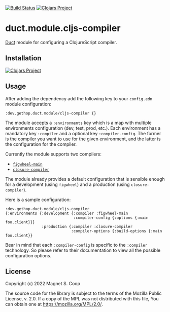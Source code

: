 [![Build Status](https://github.com/gethop-dev/duct.module.compiler-cljs/actions/workflows/ci-cd.yml/badge.svg)](https://github.com/gethop-dev/duct.module.cljs-compiler/actions/workflows/ci-cd.yml)
[![Clojars Project](https://img.shields.io/clojars/v/dev.gethop/duct.module.cljs-compiler.svg)](https://clojars.org/dev.gethop/duct.module.cljs-compiler)
# duct.module.cljs-compiler

[Duct](https://github.com/duct-framework/duct) module for configuring a ClojureScript compiler.

## Installation

[![Clojars Project](https://clojars.org/dev.gethop/duct.module.cljs-compiler/latest-version.svg)](https://clojars.org/dev.gethop/duct.module.cljs-compiler)

## Usage

After adding the dependency add the following key to your `config.edn`
module configuration:

``` edn
:dev.gethop.duct.module/cljs-compiler {}
```

The module accepts a `:environments` key which is a map with multiple
environments configuration (dev, test, prod, etc.).  Each environment
has a mandatory key `:compiler` and a optional key
`:compiler-config`. The former is the compiler you want to use for the
given environment, and the latter is the configuration for the
compiler.

Currently the module supports two compilers:

- [`figwheel-main`](https://github.com/bhauman/figwheel-main)
- [`closure-compiler`](https://clojurescript.org/reference/compiler-options)

The module already provides a default configuration that is sensible
enough for a development (using `figwheel`) and a production (using
`closure-compiler`).

Here is a sample configuration:

``` edn
:dev.gethop.duct.module/cljs-compiler
{:environments {:development {:compiler :figwheel-main
                              :compiler-config {:options {:main foo.client}}}
                :production {:compiler :closure-compiler
                             :compiler-options {:build-options {:main foo.client}}
```

Bear in mind that each `:compiler-config` is specific to the
`:compiler` technology. So please refer to their documentation to view
all the possible configuration options.

## License

Copyright (c) 2022 Magnet S. Coop

The source code for the library is subject to the terms of the Mozilla
Public License, v. 2.0. If a copy of the MPL was not distributed with
this file, You can obtain one at https://mozilla.org/MPL/2.0/.

